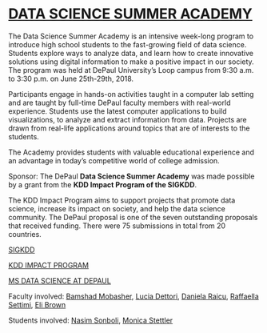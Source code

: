# [DATA SCIENCE SUMMER ACADEMY](https://ddssacademy.wordpress.com/)

The Data Science Summer Academy is an intensive week-long program to introduce high school students to the fast-growing field of data science.  Students explore ways to analyze data, and learn how to create innovative solutions using digital information to make a positive impact in our society. The program was held at DePaul University’s Loop campus from 9:30 a.m. to 3:30 p.m. on June 25th-29th, 2018.

Participants engage in hands-on activities taught in a computer lab setting and are taught by full-time DePaul faculty members with real-world experience. Students use the latest computer applications to build visualizations, to analyze and extract information from data. Projects are drawn from real-life applications around topics that are of interests to the students.

The Academy provides students with valuable educational experience and an advantage in today’s competitive world of college admission.

Sponsor:
The DePaul __Data Science Summer Academy__ was made possible by a grant from the __KDD Impact Program of the SIGKDD__.

The KDD Impact Program aims to support projects that promote data science, increase its impact on society, and help the data science community.  The DePaul proposal is one of the seven outstanding proposals that received funding. There were 75 submissions in total from 20 countries.

[SIGKDD](https://www.kdd.org/)

[KDD IMPACT PROGRAM](https://www.kdd.org/News/view/announcing-the-kdd-impact-program-recipients-for-2018)

[MS DATA SCIENCE AT DEPAUL](https://www.cdm.depaul.edu/academics/Pages/MS-in-Data-Science.aspx)

Faculty involved: [Bamshad Mobasher](https://www.cdm.depaul.edu/about/Pages/People/facultyinfo.aspx?fid=653), [Lucia Dettori](https://www.cdm.depaul.edu/Faculty-and-Staff/Pages/faculty-info.aspx?fid=203), [Daniela Raicu](https://www.cdm.depaul.edu/Faculty-and-Staff/Pages/faculty-info.aspx?fid=347), [Raffaella Settimi](https://www.cdm.depaul.edu/Faculty-and-Staff/Pages/faculty-info.aspx?fid=269), [Eli Brown](https://www.cdm.depaul.edu/Faculty-and-Staff/Pages/faculty-info.aspx?fid=1311)

Students involved: [Nasim Sonboli](https://www.colorado.edu/cmci/people/graduate-students/nasim-sonboli), [Monica Stettler](https://www.linkedin.com/in/monicastettlerbrozny/)
